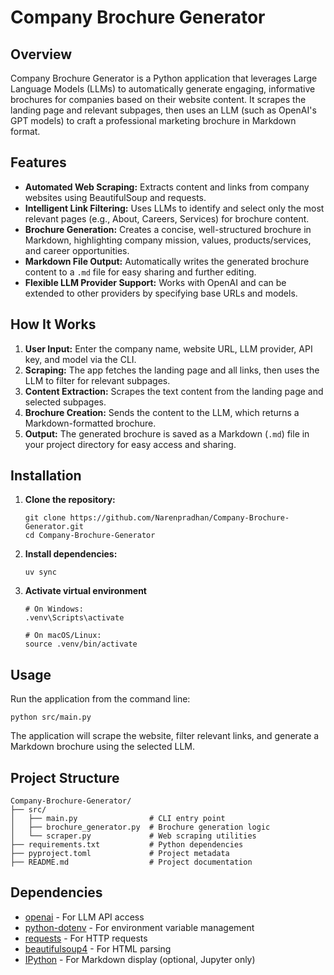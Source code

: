# Company Brochure Generator

## Overview
Company Brochure Generator is a Python application that leverages Large Language Models (LLMs) to automatically generate engaging, informative brochures for companies based on their website content. It scrapes the landing page and relevant subpages, then uses an LLM (such as OpenAI's GPT models) to craft a professional marketing brochure in Markdown format.

## Features
- **Automated Web Scraping:** Extracts content and links from company websites using BeautifulSoup and requests.
- **Intelligent Link Filtering:** Uses LLMs to identify and select only the most relevant pages (e.g., About, Careers, Services) for brochure content.
- **Brochure Generation:** Creates a concise, well-structured brochure in Markdown, highlighting company mission, values, products/services, and career opportunities.
- **Markdown File Output:** Automatically writes the generated brochure content to a `.md` file for easy sharing and further editing.
- **Flexible LLM Provider Support:** Works with OpenAI and can be extended to other providers by specifying base URLs and models.

## How It Works
1. **User Input:** Enter the company name, website URL, LLM provider, API key, and model via the CLI.
2. **Scraping:** The app fetches the landing page and all links, then uses the LLM to filter for relevant subpages.
3. **Content Extraction:** Scrapes the text content from the landing page and selected subpages.
4. **Brochure Creation:** Sends the content to the LLM, which returns a Markdown-formatted brochure.
5. **Output:** The generated brochure is saved as a Markdown (`.md`) file in your project directory for easy access and sharing.

## Installation
1. **Clone the repository:**
	```
	git clone https://github.com/Narenpradhan/Company-Brochure-Generator.git
	cd Company-Brochure-Generator
	```
2. **Install dependencies:**
	```
	uv sync
	```
3. **Activate virtual environment**
    ``` 
    # On Windows:
    .venv\Scripts\activate
    ```

    ```
    # On macOS/Linux:
    source .venv/bin/activate
    ```

## Usage
Run the application from the command line:
```
python src/main.py
```
The application will scrape the website, filter relevant links, and generate a Markdown brochure using the selected LLM.

## Project Structure
```
Company-Brochure-Generator/
├── src/
│   ├── main.py                # CLI entry point
│   ├── brochure_generator.py  # Brochure generation logic
│   └── scraper.py             # Web scraping utilities
├── requirements.txt           # Python dependencies
├── pyproject.toml             # Project metadata
├── README.md                  # Project documentation
```

## Dependencies
- [openai](https://pypi.org/project/openai/) - For LLM API access
- [python-dotenv](https://pypi.org/project/python-dotenv/) - For environment variable management
- [requests](https://pypi.org/project/requests/) - For HTTP requests
- [beautifulsoup4](https://pypi.org/project/beautifulsoup4/) - For HTML parsing
- [IPython](https://pypi.org/project/ipython/) - For Markdown display (optional, Jupyter only)

